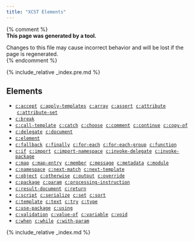 ```yaml
---
title: "XCST Elements"
---
```


{% comment %}  
**This page was generated by a tool.**  

Changes to this file may cause incorrect behavior and will be lost if the page is
regenerated.  
{% endcomment %}



{% include_relative _index.pre.md %}
<div class="ref-element-list">
   <h2 id="elements">Elements</h2>
   <ul>
      <li><a href="accept.html"><code>c:accept</code></a> &nbsp;<a href="apply-templates.html"><code>c:apply-templates</code></a> &nbsp;<a href="array.html"><code>c:array</code></a> &nbsp;<a href="assert.html"><code>c:assert</code></a> &nbsp;<a href="attribute.html"><code>c:attribute</code></a> &nbsp;<a href="attribute-set.html"><code>c:attribute-set</code></a></li>
      <li><a href="break.html"><code>c:break</code></a></li>
      <li><a href="call-template.html"><code>c:call-template</code></a> &nbsp;<a href="catch.html"><code>c:catch</code></a> &nbsp;<a href="choose.html"><code>c:choose</code></a> &nbsp;<a href="comment.html"><code>c:comment</code></a> &nbsp;<a href="continue.html"><code>c:continue</code></a> &nbsp;<a href="copy-of.html"><code>c:copy-of</code></a></li>
      <li><a href="delegate.html"><code>c:delegate</code></a> &nbsp;<a href="document.html"><code>c:document</code></a></li>
      <li><a href="element.html"><code>c:element</code></a></li>
      <li><a href="fallback.html"><code>c:fallback</code></a> &nbsp;<a href="finally.html"><code>c:finally</code></a> &nbsp;<a href="for-each.html"><code>c:for-each</code></a> &nbsp;<a href="for-each-group.html"><code>c:for-each-group</code></a> &nbsp;<a href="function.html"><code>c:function</code></a></li>
      <li><a href="if.html"><code>c:if</code></a> &nbsp;<a href="import.html"><code>c:import</code></a> &nbsp;<a href="import-namespace.html"><code>c:import-namespace</code></a> &nbsp;<a href="invoke-delegate.html"><code>c:invoke-delegate</code></a> &nbsp;<a href="invoke-package.html"><code>c:invoke-package</code></a></li>
      <li><a href="map.html"><code>c:map</code></a> &nbsp;<a href="map-entry.html"><code>c:map-entry</code></a> &nbsp;<a href="member.html"><code>c:member</code></a> &nbsp;<a href="message.html"><code>c:message</code></a> &nbsp;<a href="metadata.html"><code>c:metadata</code></a> &nbsp;<a href="module.html"><code>c:module</code></a></li>
      <li><a href="namespace.html"><code>c:namespace</code></a> &nbsp;<a href="next-match.html"><code>c:next-match</code></a> &nbsp;<a href="next-template.html"><code>c:next-template</code></a></li>
      <li><a href="object.html"><code>c:object</code></a> &nbsp;<a href="otherwise.html"><code>c:otherwise</code></a> &nbsp;<a href="output.html"><code>c:output</code></a> &nbsp;<a href="override.html"><code>c:override</code></a></li>
      <li><a href="package.html"><code>c:package</code></a> &nbsp;<a href="param.html"><code>c:param</code></a> &nbsp;<a href="processing-instruction.html"><code>c:processing-instruction</code></a></li>
      <li><a href="result-document.html"><code>c:result-document</code></a> &nbsp;<a href="return.html"><code>c:return</code></a></li>
      <li><a href="script.html"><code>c:script</code></a> &nbsp;<a href="serialize.html"><code>c:serialize</code></a> &nbsp;<a href="set.html"><code>c:set</code></a> &nbsp;<a href="sort.html"><code>c:sort</code></a></li>
      <li><a href="template.html"><code>c:template</code></a> &nbsp;<a href="text.html"><code>c:text</code></a> &nbsp;<a href="try.html"><code>c:try</code></a> &nbsp;<a href="type.html"><code>c:type</code></a></li>
      <li><a href="use-package.html"><code>c:use-package</code></a> &nbsp;<a href="using.html"><code>c:using</code></a></li>
      <li><a href="validation.html"><code>c:validation</code></a> &nbsp;<a href="value-of.html"><code>c:value-of</code></a> &nbsp;<a href="variable.html"><code>c:variable</code></a> &nbsp;<a href="void.html"><code>c:void</code></a></li>
      <li><a href="when.html"><code>c:when</code></a> &nbsp;<a href="while.html"><code>c:while</code></a> &nbsp;<a href="with-param.html"><code>c:with-param</code></a></li>
   </ul>
</div>

{% include_relative _index.md %}
